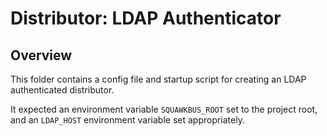 # Distributor: LDAP Authenticator

## Overview

This folder contains a config file and startup script for creating an
LDAP authenticated distributor.

It expected an environment variable `SQUAWKBUS_ROOT` set
to the project root, and an `LDAP_HOST` environment variable set
appropriately.

